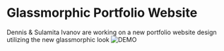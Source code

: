 # Glassmorphic Portfolio Website

Dennis & Sulamita Ivanov are working on a new portfolio website design utilizing the new glassmorphic look
![DEMO](../master/images/Glassmorphic.PNG)
